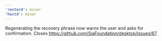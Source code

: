 ```yaml
---
'renterd': minor
'hostd': minor
---
```


Regenerating the recovery phrase now warns the user and asks for confirmation. Closes https://github.com/SiaFoundation/desktop/issues/67
